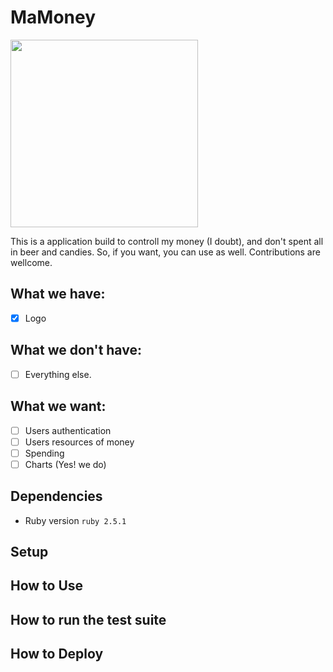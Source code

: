 # MaMoney 
<img src="app/assets/images/mamoney.png" width="300" height="300">

This is a application build to controll my money (I doubt), and don't spent all in beer and candies. So, if you want, you can use as well. Contributions are wellcome.

## What we have:
- [x] Logo

## What we don't have:
- [ ] Everything else.

## What we want:
- [ ] Users authentication
- [ ] Users resources of money
- [ ] Spending
- [ ] Charts (Yes! we do)

## Dependencies
* Ruby version
`ruby 2.5.1`

## Setup

## How to Use

## How to run the test suite

## How to Deploy
